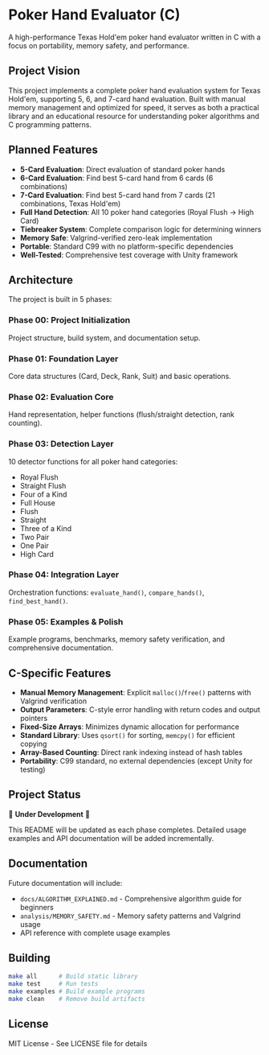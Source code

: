 # Poker Hand Evaluator (C)

A high-performance Texas Hold'em poker hand evaluator written in C with a focus on portability, memory safety, and performance.

## Project Vision

This project implements a complete poker hand evaluation system for Texas Hold'em, supporting 5, 6, and 7-card hand evaluation. Built with manual memory management and optimized for speed, it serves as both a practical library and an educational resource for understanding poker algorithms and C programming patterns.

## Planned Features

- **5-Card Evaluation**: Direct evaluation of standard poker hands
- **6-Card Evaluation**: Find best 5-card hand from 6 cards (6 combinations)
- **7-Card Evaluation**: Find best 5-card hand from 7 cards (21 combinations, Texas Hold'em)
- **Full Hand Detection**: All 10 poker hand categories (Royal Flush → High Card)
- **Tiebreaker System**: Complete comparison logic for determining winners
- **Memory Safe**: Valgrind-verified zero-leak implementation
- **Portable**: Standard C99 with no platform-specific dependencies
- **Well-Tested**: Comprehensive test coverage with Unity framework

## Architecture

The project is built in 5 phases:

### Phase 00: Project Initialization
Project structure, build system, and documentation setup.

### Phase 01: Foundation Layer
Core data structures (Card, Deck, Rank, Suit) and basic operations.

### Phase 02: Evaluation Core
Hand representation, helper functions (flush/straight detection, rank counting).

### Phase 03: Detection Layer
10 detector functions for all poker hand categories:
- Royal Flush
- Straight Flush
- Four of a Kind
- Full House
- Flush
- Straight
- Three of a Kind
- Two Pair
- One Pair
- High Card

### Phase 04: Integration Layer
Orchestration functions: `evaluate_hand()`, `compare_hands()`, `find_best_hand()`.

### Phase 05: Examples & Polish
Example programs, benchmarks, memory safety verification, and comprehensive documentation.

## C-Specific Features

- **Manual Memory Management**: Explicit `malloc()`/`free()` patterns with Valgrind verification
- **Output Parameters**: C-style error handling with return codes and output pointers
- **Fixed-Size Arrays**: Minimizes dynamic allocation for performance
- **Standard Library**: Uses `qsort()` for sorting, `memcpy()` for efficient copying
- **Array-Based Counting**: Direct rank indexing instead of hash tables
- **Portability**: C99 standard, no external dependencies (except Unity for testing)

## Project Status

🚧 **Under Development** 🚧

This README will be updated as each phase completes. Detailed usage examples and API documentation will be added incrementally.

## Documentation

Future documentation will include:
- `docs/ALGORITHM_EXPLAINED.md` - Comprehensive algorithm guide for beginners
- `analysis/MEMORY_SAFETY.md` - Memory safety patterns and Valgrind usage
- API reference with complete usage examples

## Building

```bash
make all      # Build static library
make test     # Run tests
make examples # Build example programs
make clean    # Remove build artifacts
```

## License

MIT License - See LICENSE file for details

